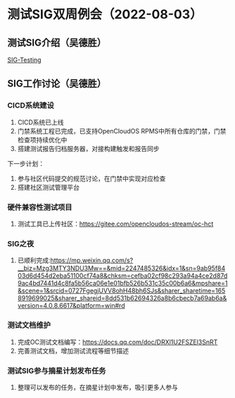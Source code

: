 # 测试SIG双周例会（2022-08-03）
## 测试SIG介绍（吴德胜）
[SIG-Testing](https://github.com/OpenCloudOS/SIG-Testing#readme)

## SIG工作讨论（吴德胜）
### CICD系统建设
1. CICD系统已上线
1. 门禁系统工程已完成，已支持OpenCloudOS RPMS中所有仓库的门禁，门禁检查项持续优化中
2. 搭建测试报告归档服务器，对接构建触发和报告同步

下一步计划：
1. 参与社区代码提交的规范讨论，在门禁中实现对应检查
2. 搭建社区测试管理平台


### 硬件兼容性测试项目
1. 测试工具已上传社区：https://gitee.com/opencloudos-stream/oc-hct


### SIG之夜
1. 已顺利完成:https://mp.weixin.qq.com/s?__biz=Mzg3MTY3NDU3Mw==&mid=2247485326&idx=1&sn=9ab95f8403d6d454d2eba51100cf74a8&chksm=cefba02cf98c293a94a4ce2d87d9ac4bd7441d4c8fa5b56ca06e1e01bfb526b531c35c00b6a6&mpshare=1&scene=1&srcid=0727FgegjUVV8ohH48bh6SJs&sharer_sharetime=1658919699025&sharer_shareid=8dd531b62694326a8b6cbecb7a69ab6a&version=4.0.8.6617&platform=win#rd


### 测试文档维护
1. 完成OC测试文档编写：https://docs.qq.com/doc/DRXl1U2FSZEl3SnRT
2. 完善测试文档，增加测试流程等细节描述


### 测试SIG参与摘星计划发布任务
1. 整理可以发布的任务，在摘星计划中发布，吸引更多人参与
